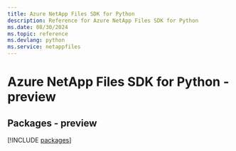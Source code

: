 ```yaml
---
title: Azure NetApp Files SDK for Python
description: Reference for Azure NetApp Files SDK for Python
ms.date: 08/30/2024
ms.topic: reference
ms.devlang: python
ms.service: netappfiles
---
```

# Azure NetApp Files SDK for Python - preview
## Packages - preview
[!INCLUDE [packages](netapp-files-index.md)]
